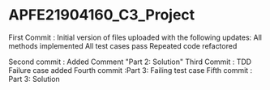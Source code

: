 # APFE21904160_C3_Project
First Commit : Initial version of files uploaded with the following updates:
        All methods implemented
        All test cases pass
        Repeated code refactored

Second commit : Added Comment "Part 2: Solution"
Third Commit : TDD Failure case added
Fourth commit :Part 3: Failing test case
Fifth commit : Part 3: Solution
